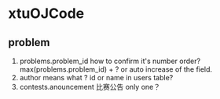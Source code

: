 # xtuOJCode
## problem 
1. problems.problem_id how to confirm it's number order?
max(problems.problem_id) + ? or auto increase of the field.
2. author means what ? id or name in users table?
3. contests.anouncement 比赛公告 only one？

 